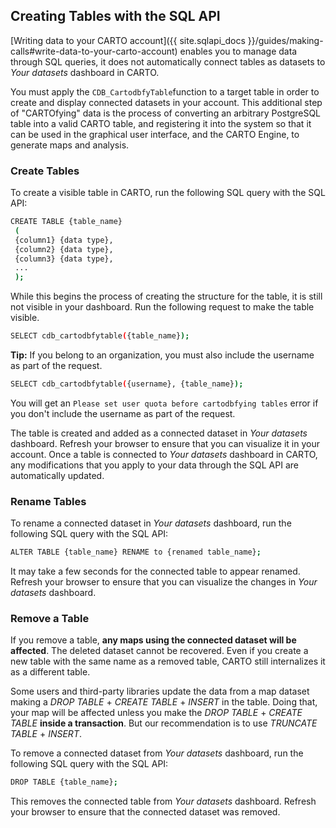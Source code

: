 ## Creating Tables with the SQL API

[Writing data to your CARTO account]({{ site.sqlapi_docs }}/guides/making-calls#write-data-to-your-carto-account) enables you to manage data through SQL queries, it does not automatically connect tables as datasets to _Your datasets_ dashboard in CARTO.

You must apply the `CDB_CartodbfyTable`function to a target table in order to create and display connected datasets in your account. This additional step of "CARTOfying" data is the process of converting an arbitrary PostgreSQL table into a valid CARTO table, and registering it into the system so that it can be used in the graphical user interface, and the CARTO Engine, to generate maps and analysis.

### Create Tables

To create a visible table in CARTO, run the following SQL query with the SQL API:

```bash
CREATE TABLE {table_name}
 (
 {column1} {data type},
 {column2} {data type},
 {column3} {data type},
 ...
 );
```

While this begins the process of creating the structure for the table, it is still not visible in your dashboard. Run the following request to make the table visible.

```bash
SELECT cdb_cartodbfytable({table_name});
```

**Tip:** If you belong to an organization, you must also include the username as part of the request.

```bash
SELECT cdb_cartodbfytable({username}, {table_name});
```
You will get an `Please set user quota before cartodbfying tables` error if you don't include the username as part of the request.

The table is created and added as a connected dataset in _Your datasets_ dashboard. Refresh your browser to ensure that you can visualize it in your account. Once a table is connected to _Your datasets_ dashboard in CARTO, any modifications that you apply to your data through the SQL API are automatically updated.

### Rename Tables

To rename a connected dataset in _Your datasets_ dashboard, run the following SQL query with the SQL API:

```bash
ALTER TABLE {table_name} RENAME to {renamed table_name};
```

It may take a few seconds for the connected table to appear renamed. Refresh your browser to ensure that you can visualize the changes in _Your datasets_ dashboard.

### Remove a Table

If you remove a table, **any maps using the connected dataset will be affected**. The deleted dataset cannot be recovered. Even if you create a new table with the same name as a removed table, CARTO still internalizes it as a different table.

Some users and third-party libraries update the data from a map dataset making a _DROP TABLE_ + _CREATE TABLE_ + _INSERT_ in the table. Doing that, your map will be affected unless you make the _DROP TABLE_ + _CREATE TABLE_ **inside a transaction**. But our recommendation is to use _TRUNCATE TABLE_ + _INSERT_.

To remove a connected dataset from _Your datasets_ dashboard, run the following SQL query with the SQL API:

```bash
DROP TABLE {table_name};
```

This removes the connected table from _Your datasets_ dashboard. Refresh your browser to ensure that the connected dataset was removed.
